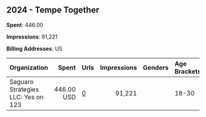 ## 2024 - Tempe Together 
**Spent**: 446.00

**Impressions**: 91,221

**Billing Addresses**: US

|Organization|Spent|Urls|Impressions|Genders|Age Brackets|Country Codes|
|:---|---:|:---|---:|:---|:---|:---|
|Saguaro Strategies LLC: Yes on 123|446.00 USD|[0](https://www.snap.com/political-ads/asset/8c6a7667e685f9561cb3dd2f7d7300bb4da33524ac3681df71d2488ea186366a?mediaType=mp4)|91,221||18-30|united states|

